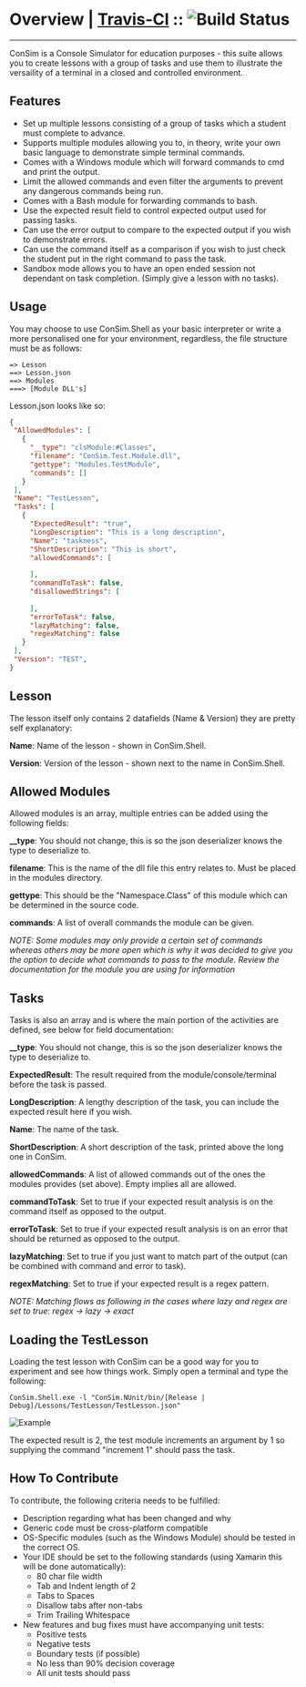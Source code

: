 # Overview | [Travis-CI](https://travis-ci.org/hazardfn/ConSim) :: ![Build Status](https://travis-ci.org/hazardfn/ConSim.svg)
--------
ConSim is a Console Simulator for education purposes - this suite allows you to create lessons with a group of tasks and use them
to illustrate the versaility of a terminal in a closed and controlled environment.

Features
--------
 * Set up multiple lessons consisting of a group of tasks which a student must complete to advance.
 * Supports multiple modules allowing you to, in theory, write your own basic language to demonstrate simple terminal commands.
 * Comes with a Windows module which will forward commands to cmd and print the output.
 * Limit the allowed commands and even filter the arguments to prevent any dangerous commands being run.
 * Comes with a Bash module for forwarding commands to bash.
 * Use the expected result field to control expected output used for passing tasks.
 * Can use the error output to compare to the expected output if you wish to demonstrate errors.
 * Can use the command itself as a comparison if you wish to just check the student put in the right command to pass the task.
 * Sandbox mode allows you to have an open ended session not dependant on task completion. (Simply give a lesson with no tasks).

Usage
--------
 You may choose to use ConSim.Shell as your basic interpreter or write a more personalised one for your environment,  regardless, the file structure must be as follows:

 ```
 => Lesson
 ==> Lesson.json
 ==> Modules
 ===> [Module DLL's]
 ```

 Lesson.json looks like so:

 ````json
 {
  "AllowedModules": [
    {
      "__type": "clsModule:#Classes",
      "filename": "ConSim.Test.Module.dll",
      "gettype": "Modules.TestModule",
      "commands": []
    }
  ],
  "Name": "TestLesson",
  "Tasks": [
    {
      "ExpectedResult": "true",
      "LongDescription": "This is a long description",
      "Name": "taskness",
      "ShortDescription": "This is short",
      "allowedCommands": [
    
      ],
      "commandToTask": false,
      "disallowedStrings": [
    
      ],
      "errorToTask": false,
      "lazyMatching": false,
      "regexMatching": false
    }
  ],
  "Version": "TEST",
}
 ````

 Lesson
---------
 The lesson itself only contains 2 datafields (Name & Version) they are pretty self explanatory:

 **Name**: Name of the lesson - shown in ConSim.Shell.
 
 **Version**: Version of the lesson - shown next to the name in ConSim.Shell.


 Allowed Modules
----------
 Allowed modules is an array, multiple entries can be added using the following fields:

 **__type**: You should not change, this is so the json deserializer knows the type to deserialize to.
 
 **filename**: This is the name of the dll file this entry relates to. Must be placed in the modules directory.
 
 **gettype**: This should be the "Namespace.Class" of this module which can be determined in the source code.

 **commands**: A list of overall commands the module can be given.

 _NOTE: Some modules may only provide a certain set of commands whereas others may be more open which is why
 it was decided to give you the option to decide what commands to pass to the module. Review the documentation
 for the module you are using for information_

 Tasks
----------
 Tasks is also an array and is where the main portion of the activities are defined, see below for field documentation:

 **__type**: You should not change, this is so the json deserializer knows the type to deserialize to.
 
 **ExpectedResult**: The result required from the module/console/terminal before the task is passed.
 
 **LongDescription**: A lengthy description of the task, you can include the expected result here if you wish.
 
 **Name**: The name of the task.
 
 **ShortDescription**: A short description of the task, printed above the long one in ConSim.
 
 **allowedCommands**: A list of allowed commands out of the ones the modules provides (set above). Empty implies all are allowed.
 
 **commandToTask**: Set to true if your expected result analysis is on the command itself as opposed to the output.
 
 **errorToTask**: Set to true if your expected result analysis is on an error that should be returned as opposed to the output.
 
 **lazyMatching**: Set to true if you just want to match part of the output (can be combined with command and error to task).

 **regexMatching**: Set to true if your expected result is a regex pattern.

_NOTE: Matching flows as following in the cases where lazy and regex are set to true:_
_regex -> lazy -> exact_

Loading the TestLesson
--------
 Loading the test lesson with ConSim can be a good way for you to experiment and see how things work. Simply open a  terminal and type the following:

 ```
 ConSim.Shell.exe -l "ConSim.NUnit/bin/[Release | Debug]/Lessons/TestLesson/TestLesson.json"
 ```
 ![Example](http://imageshack.com/a/img538/5817/Z4qTKj.png)

 The expected result is 2, the test module increments an argument by 1 so supplying the command "increment 1" should  pass the task.

How To Contribute
--------
To contribute, the following criteria needs to be fulfilled:

* Description regarding what has been changed and why
* Generic code must be cross-platform compatible
* OS-Specific modules (such as the Windows Module) should be tested in the correct OS.
* Your IDE should be set to the following standards (using Xamarin this will be done automatically):
	* 80 char file width
	* Tab and Indent length of 2
	* Tabs to Spaces
	* Disallow tabs after non-tabs
	* Trim Trailing Whitespace
* New features and bug fixes must have accompanying unit tests:
	* Positive tests
	* Negative tests
	* Boundary tests (if possible)
	* No less than 90% decision coverage
	* All unit tests should pass

